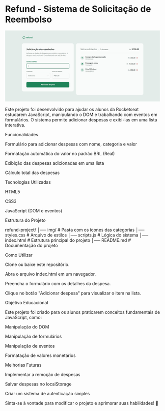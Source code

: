 # Refund - Sistema de Solicitação de Reembolso

<img src="refundimg.jpg" alt="Image do Projeto" width="800"/>

Este projeto foi desenvolvido para ajudar os alunos da Rocketseat estudarem JavaScript, manipulando o DOM e trabalhando com eventos em formulários. O sistema permite adicionar despesas e exibi-las em uma lista interativa.

Funcionalidades

Formulário para adicionar despesas com nome, categoria e valor

Formatação automática do valor no padrão BRL (Real)

Exibição das despesas adicionadas em uma lista

Cálculo total das despesas

Tecnologias Utilizadas

HTML5

CSS3

JavaScript (DOM e eventos)

Estrutura do Projeto

refund-project/
│── img/ # Pasta com os ícones das categorias
│── styles.css # Arquivo de estilos
│── scripts.js # Lógica do sistema
│── index.html # Estrutura principal do projeto
│── README.md # Documentação do projeto

Como Utilizar

Clone ou baixe este repositório.

Abra o arquivo index.html em um navegador.

Preencha o formulário com os detalhes da despesa.

Clique no botão "Adicionar despesa" para visualizar o item na lista.

Objetivo Educacional

Este projeto foi criado para os alunos praticarem conceitos fundamentais de JavaScript, como:

Manipulação do DOM

Manipulação de formulários

Manipulação de eventos

Formatação de valores monetários

Melhorias Futuras

Implementar a remoção de despesas

Salvar despesas no localStorage

Criar um sistema de autenticação simples

Sinta-se à vontade para modificar o projeto e aprimorar suas habilidades! 🚀
